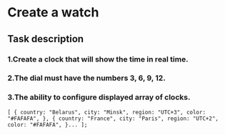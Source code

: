 # Create a watch

## Task description

### 1.Create a clock that will show the time in real time.
### 2.The dial must have the numbers 3, 6, 9, 12.
### 3.The ability to configure displayed array of clocks.

`[
  {
    country: "Belarus",
    city: "Minsk",
    region: "UTC+3",
    color: "#FAFAFA",
  },
  {
    country: "France",
    city: "Paris",
    region: "UTC+2",
    color: "#FAFAFA",
  }...
  ];
  `
  
